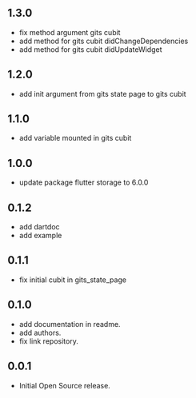 ## 1.3.0

- fix method argument gits cubit
- add method for gits cubit didChangeDependencies
- add method for gits cubit didUpdateWidget

## 1.2.0

- add init argument from gits state page to gits cubit

## 1.1.0

- add variable mounted in gits cubit

## 1.0.0

- update package flutter storage to 6.0.0

## 0.1.2

- add dartdoc
- add example

## 0.1.1

- fix initial cubit in gits_state_page

## 0.1.0

- add documentation in readme.
- add authors.
- fix link repository.

## 0.0.1

- Initial Open Source release.
